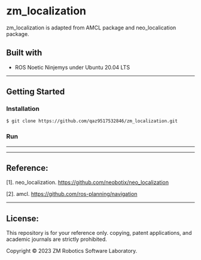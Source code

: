 # zm_localization
zm_localization is adapted from AMCL package and neo_localication package.

## Built with

- ROS Noetic Ninjemys under Ubuntu 20.04 LTS

------

## Getting Started

### Installation

``` bash
$ git clone https://github.com/qaz9517532846/zm_localization.git
```

### Run

------

------

## Reference:

[1]. neo_localization. https://github.com/neobotix/neo_localization

[2]. amcl. https://github.com/ros-planning/navigation

------

## License:

This repository is for your reference only. copying, patent applications, and academic journals are strictly prohibited.

Copyright © 2023 ZM Robotics Software Laboratory.
